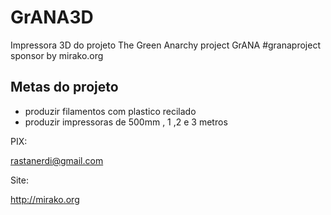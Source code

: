 # GrANA3D
Impressora 3D do projeto The Green Anarchy project GrANA #granaproject sponsor by mirako.org

## Metas do projeto
- produzir filamentos com plastico recilado
- produzir impressoras de 500mm , 1 ,2 e 3 metros

PIX:

rastanerdi@gmail.com

Site:

http://mirako.org
